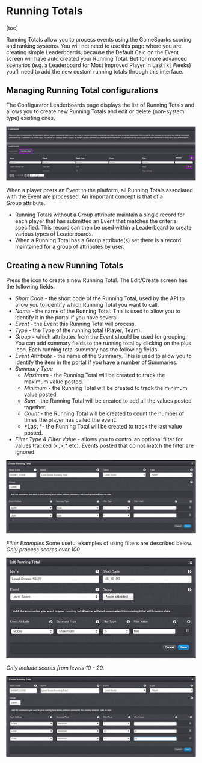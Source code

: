 # Running Totals

[toc]

Running Totals allow you to process events using the GameSparks scoring and ranking systems. You will not need to use this page where you are creating simple Leaderboards, because the Default Calc on the Event screen will have auto created your Running Total. But for more advanced scenarios (e.g. a Leaderboard for Most Improved Player in Last [x] Weeks) you'll need to add the new custom running totals through this interface.

## Managing Running Total configurations

The Configurator Leaderboards page displays the list of Running Totals and allows you to create new Running Totals and edit or delete (non-system type) existing ones.

![](img\RunningTotals\1.png)

When a player posts an Event to the platform, all Running Totals associated with the Event are processed. An important concept is that of a *Group* attribute.

  * Running Totals without a Group attribute maintain a single record for each player that has submitted an Event that matches the criteria specified. This record can then be used within a Leaderboard to create various types of Leaderboards.
  * When a Running Total has a Group attribute(s) set there is a record maintained for a group of attributes by user.

## Creating a new Running Totals

Press the icon to create a new Running Total. The Edit/Create screen has the following fields.

  * *Short Code* - the short code of the Running Total, used by the API to allow you to identify which Running Total you want to call.
  * *Name* \- the name of the Running Total. This is used to allow you to identify it in the portal if you have several.
  * *Event* \- the Event this Running Total will process.
  * *Type* \- the Type of the running total (Player, Team).
  * *Group* \- which attributes from the Event should be used for grouping.
You can add summary fields to the running total by clicking on the plus icon. Each running total summary has the following fields
  * *Event Attribute* - the name of the Summary. This is used to allow you to identify the item in the portal if you have a number of Summaries.
  * *Summary Type*
    * *Maximum* \- the Running Total will be created to track the maximum value posted.
    * *Minimum* \- the Running Total will be created to track the minimum value posted.
    * *Sum* - the Running Total will be created to add all the values posted together.
    * *Count* - the Running Total will be created to count the number of times the player has called the event.
    * *Last *\- the Running Total will be created to track the last value posted.
  * *Filter Type & Filter Value* - allows you to control an optional filter for values tracked (<,>,* etc). Events posted that do not match the filter are ignored

![](img\RunningTotals\2.jpg)

*Filter Examples* Some useful examples of using filters are described below. *Only process scores over 100*

![](img\RunningTotals\3.png)

*Only include scores from levels 10 - 20.*

![](img\RunningTotals\4.jpg)
